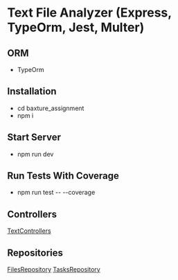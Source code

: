 # Text File Analyzer (Express, TypeOrm, Jest, Multer)

## ORM
- TypeOrm

## Installation
- cd baxture_assignment
- npm i

## Start Server
- npm run dev

## Run Tests With Coverage
- npm run test -- --coverage

## Controllers
[TextControllers](https://github.com/amitwaghmare17011994/baxture_assignment/blob/main/src/controllers/textFileControllers.ts)

## Repositories
[FilesRepository](https://github.com/amitwaghmare17011994/baxture_assignment/blob/main/src/repositories/FilesRepository.ts)
[TasksRepository](https://github.com/amitwaghmare17011994/baxture_assignment/blob/main/src/repositories/TasksRepository.ts)


